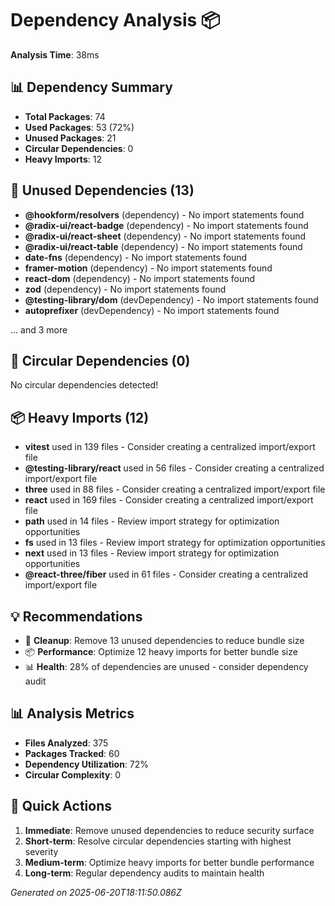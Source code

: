 # Dependency Analysis 📦

**Analysis Time**: 38ms

## 📊 Dependency Summary
- **Total Packages**: 74
- **Used Packages**: 53 (72%)
- **Unused Packages**: 21
- **Circular Dependencies**: 0
- **Heavy Imports**: 12

## 🧹 Unused Dependencies (13)
- **@hookform/resolvers** (dependency) - No import statements found
- **@radix-ui/react-badge** (dependency) - No import statements found
- **@radix-ui/react-sheet** (dependency) - No import statements found
- **@radix-ui/react-table** (dependency) - No import statements found
- **date-fns** (dependency) - No import statements found
- **framer-motion** (dependency) - No import statements found
- **react-dom** (dependency) - No import statements found
- **zod** (dependency) - No import statements found
- **@testing-library/dom** (devDependency) - No import statements found
- **autoprefixer** (devDependency) - No import statements found

... and 3 more

## 🔄 Circular Dependencies (0)
No circular dependencies detected!


## 📦 Heavy Imports (12)
- **vitest** used in 139 files - Consider creating a centralized import/export file
- **@testing-library/react** used in 56 files - Consider creating a centralized import/export file
- **three** used in 88 files - Consider creating a centralized import/export file
- **react** used in 169 files - Consider creating a centralized import/export file
- **path** used in 14 files - Review import strategy for optimization opportunities
- **fs** used in 13 files - Review import strategy for optimization opportunities
- **next** used in 13 files - Review import strategy for optimization opportunities
- **@react-three/fiber** used in 61 files - Consider creating a centralized import/export file

## 💡 Recommendations
- 🧹 **Cleanup**: Remove 13 unused dependencies to reduce bundle size
- 📦 **Performance**: Optimize 12 heavy imports for better bundle size
- 📊 **Health**: 28% of dependencies are unused - consider dependency audit

## 📊 Analysis Metrics
- **Files Analyzed**: 375
- **Packages Tracked**: 60
- **Dependency Utilization**: 72%
- **Circular Complexity**: 0

## 🎯 Quick Actions
1. **Immediate**: Remove unused dependencies to reduce security surface
2. **Short-term**: Resolve circular dependencies starting with highest severity
3. **Medium-term**: Optimize heavy imports for better bundle performance
4. **Long-term**: Regular dependency audits to maintain health

*Generated on 2025-06-20T18:11:50.086Z*
